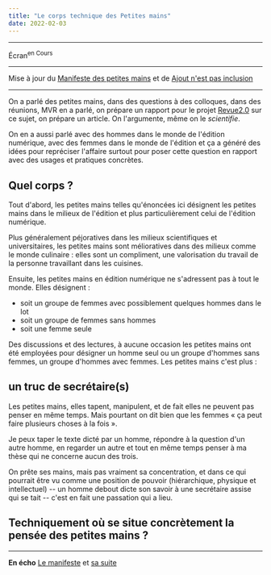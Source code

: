 ```yaml
---
title: "Le corps technique des Petites mains"
date: 2022-02-03
---
```


----

Écran<sup>en Cours</sup>

---------

Mise à jour du [Manifeste des petites mains](https://blank.blue/meditions/manifeste-des-petites-mains/) et de [Ajout n'est pas inclusion](https://blank.blue/meditions/ajout-nest-pas-inclusion/)

-----

On a parlé des petites mains, dans des questions à des colloques, dans des réunions, MVR en a parlé, on prépare un rapport pour le projet [Revue2.0](http://revue20.org/) sur ce sujet, on prépare un article. On l'argumente, même on le *scientifie*.

On en a aussi parlé avec des hommes dans le monde de l'édition numérique, avec des femmes dans le monde de l'édition et ça a généré des idées pour repréciser l'affaire surtout pour poser cette question en rapport avec des usages et pratiques concrètes. 

## Quel corps ? 

Tout d'abord, les petites mains telles qu'énoncées ici désignent les petites mains dans le milieux de l'édition et plus particulièrement celui de l'édition numérique. 

Plus généralement péjoratives dans les milieux scientifiques et universitaires, les petites mains sont mélioratives dans des milieux comme le monde culinaire : elles sont un compliment, une valorisation du travail de la personne travaillant dans les cuisines. 

Ensuite, les petites mains en édition numérique ne s'adressent pas à tout le monde. Elles désignent :  

- soit un groupe de femmes avec possiblement quelques hommes dans le lot
- soit un groupe de femmes sans hommes
- soit une femme seule 

Des discussions et des lectures, à aucune occasion les petites mains ont été employées pour désigner un homme seul ou un groupe d'hommes sans femmes, un groupe d'hommes avec femmes. Les petites mains c'est plus :

## un truc de secrétaire(s)

Les petites mains, elles tapent, manipulent, et de fait elles ne peuvent pas penser en même temps. Mais pourtant on dit bien que les femmes « ça peut faire plusieurs choses à la fois ». 

Je peux taper le texte dicté par un homme, répondre à la question d'un autre homme, en regarder un autre et tout en même temps penser à ma thèse qui ne concerne aucun des trois. 

On prête ses mains, mais pas vraiment sa concentration, et dans ce qui pourrait être vu comme une position de pouvoir (hiérarchique, physique et intellectuel) -- un homme debout dicte son savoir à une secrétaire assise qui se tait -- c'est en fait une passation qui a lieu. 
 ## Techniquement où se situe concrètement la pensée des petites mains ? 

--- 

**En écho** [Le manifeste](https://blank.blue/meditions/manifeste-des-petites-mains/) et [sa suite](https://blank.blue/meditions/ajout-nest-pas-inclusion/)
